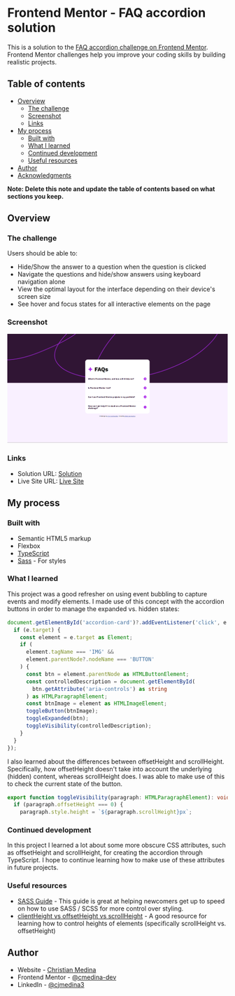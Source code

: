 # Frontend Mentor - FAQ accordion solution

This is a solution to the [FAQ accordion challenge on Frontend Mentor](https://www.frontendmentor.io/challenges/faq-accordion-wyfFdeBwBz). Frontend Mentor challenges help you improve your coding skills by building realistic projects. 

## Table of contents

- [Overview](#overview)
  - [The challenge](#the-challenge)
  - [Screenshot](#screenshot)
  - [Links](#links)
- [My process](#my-process)
  - [Built with](#built-with)
  - [What I learned](#what-i-learned)
  - [Continued development](#continued-development)
  - [Useful resources](#useful-resources)
- [Author](#author)
- [Acknowledgments](#acknowledgments)

**Note: Delete this note and update the table of contents based on what sections you keep.**

## Overview

### The challenge

Users should be able to:

- Hide/Show the answer to a question when the question is clicked
- Navigate the questions and hide/show answers using keyboard navigation alone
- View the optimal layout for the interface depending on their device's screen size
- See hover and focus states for all interactive elements on the page

### Screenshot

![](./screenshot.png)

### Links

- Solution URL: [Solution](https://www.frontendmentor.io/challenges/faq-accordion-wyfFdeBwBz/hub)
- Live Site URL: [Live Site](https://faq-accordion-3tu.pages.dev/)

## My process

### Built with

- Semantic HTML5 markup
- Flexbox
- [TypeScript](https://www.typescriptlang.org/)
- [Sass](https://sass-lang.com/) - For styles

### What I learned

This project was a good refresher on using event bubbling to capture events and modify elements. I made use of this concept with the accordion buttons in order to manage the expanded vs. hidden states:

```ts
document.getElementById('accordion-card')?.addEventListener('click', e => {
  if (e.target) {
    const element = e.target as Element;
    if (
      element.tagName === 'IMG' &&
      element.parentNode?.nodeName === 'BUTTON'
    ) {
      const btn = element.parentNode as HTMLButtonElement;
      const controlledDescription = document.getElementById(
        btn.getAttribute('aria-controls') as string
      ) as HTMLParagraphElement;
      const btnImage = element as HTMLImageElement;
      toggleButton(btnImage);
      toggleExpanded(btn);
      toggleVisibility(controlledDescription);
    }
  }
});
```

I also learned about the differences between offsetHeight and scrollHeight. Specifically, how offsetHeight doesn't take into account the underlying (hidden) content, whereas scrollHeight does. I was able to make use of this to check the current state of the button.

```ts
export function toggleVisibility(paragraph: HTMLParagraphElement): void {
  if (paragraph.offsetHeight === 0) {
    paragraph.style.height = `${paragraph.scrollHeight}px`;
```

### Continued development

In this project I learned a lot about some more obscure CSS attributes, such as offsetHeight and scrollHeight, for creating the accordion through TypeScript. I hope to continue learning how to make use of these attributes in future projects.

### Useful resources

- [SASS Guide](https://sass-lang.com/guide/) - This guide is great at helping newcomers get up to speed on how to use SASS / SCSS for more control over styling.
- [clientHeight vs offsetHeight vs scrollHeight](https://phuoc.ng/collection/this-vs-that/client-height-vs-offset-height-vs-scroll-height/) - A good resource for learning how to control heights of elements (specifically scrollHeight vs. offsetHeight)

## Author

- Website - [Christian Medina](https://www.github.com/cmedina-dev)
- Frontend Mentor - [@cmedina-dev](https://www.frontendmentor.io/profile/cmedina-dev)
- LinkedIn - [@cjmedina3](https://linkedin.com/in/cjmedina3)
